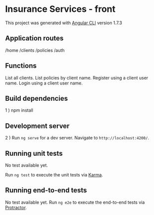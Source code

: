 # Insurance Services - front

This project was generated with [Angular CLI](https://github.com/angular/angular-cli) version 1.7.3

## Application routes ## 

/home
/clients
/policies
/auth

## Functions ##

List all clients.
List policies by client name.
Register using a client user name.
Login using a client user name.

## Build dependencies ##

1 ) npm install

## Development server

2 ) Run `ng serve` for a dev server. Navigate to `http://localhost:4200/`.

## Running unit tests
No test available yet.

Run `ng test` to execute the unit tests via [Karma](https://karma-runner.github.io).

## Running end-to-end tests
No test available yet.
Run `ng e2e` to execute the end-to-end tests via [Protractor](http://www.protractortest.org/).
